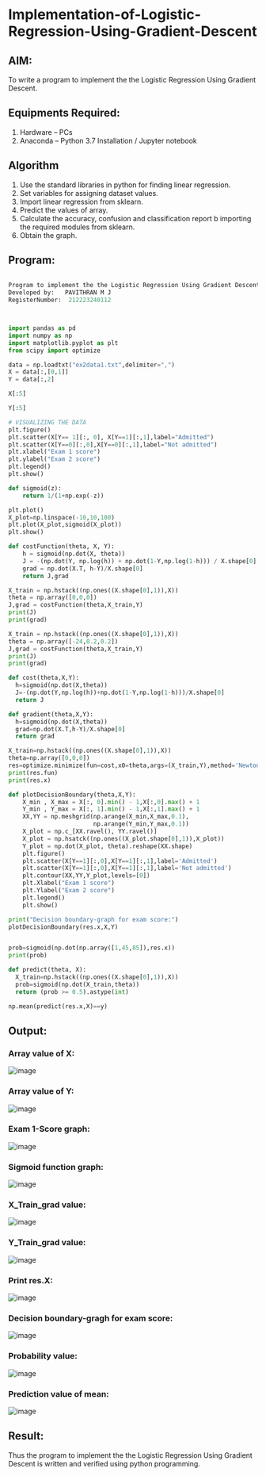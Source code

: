 # Implementation-of-Logistic-Regression-Using-Gradient-Descent

## AIM:

To write a program to implement the the Logistic Regression Using Gradient Descent.

## Equipments Required:

1. Hardware – PCs
2. Anaconda – Python 3.7 Installation / Jupyter notebook

## Algorithm

1. Use the standard libraries in python for finding linear regression.
2. Set variables for assigning dataset values.
3. Import linear regression from sklearn.
4. Predict the values of array.
5. Calculate the accuracy, confusion and classification report b importing the required modules from sklearn.
6. Obtain the graph.

## Program:

```python

Program to implement the the Logistic Regression Using Gradient Descent.
Developed by:   PAVITHRAN M J
RegisterNumber:  212223240112



import pandas as pd
import numpy as np
import matplotlib.pyplot as plt
from scipy import optimize

data = np.loadtxt("ex2data1.txt",delimiter=",")
X = data[:,[0,1]]
Y = data[:,2]

X[:5]

Y[:5]

# VISUALIZING THE DATA
plt.figure()
plt.scatter(X[Y== 1][:, 0], X[Y==1][:,1],label="Admitted")
plt.scatter(X[Y==0][:,0],X[Y==0][:,1],label="Not admitted")
plt.xlabel("Exam 1 score")
plt.ylabel("Exam 2 score")
plt.legend()
plt.show()

def sigmoid(z):
    return 1/(1+np.exp(-z))

plt.plot()
X_plot=np.linspace(-10,10,100)
plt.plot(X_plot,sigmoid(X_plot))
plt.show()

def costFunction(theta, X, Y):
    h = sigmoid(np.dot(X, theta))
    J = -(np.dot(Y, np.log(h)) + np.dot(1-Y,np.log(1-h))) / X.shape[0]
    grad = np.dot(X.T, h-Y)/X.shape[0]
    return J,grad

X_train = np.hstack((np.ones((X.shape[0],1)),X))
theta = np.array([0,0,0])
J,grad = costFunction(theta,X_train,Y)
print(J)
print(grad)

X_train = np.hstack((np.ones((X.shape[0],1)),X))
theta = np.array([-24,0.2,0.2])
J,grad = costFunction(theta,X_train,Y)
print(J)
print(grad)

def cost(theta,X,Y):
  h=sigmoid(np.dot(X,theta))
  J=-(np.dot(Y,np.log(h))+np.dot(1-Y,np.log(1-h)))/X.shape[0]
  return J

def gradient(theta,X,Y):
  h=sigmoid(np.dot(X,theta))
  grad=np.dot(X.T,h-Y)/X.shape[0]
  return grad

X_train=np.hstack((np.ones((X.shape[0],1)),X))
theta=np.array([0,0,0])
res=optimize.minimize(fun=cost,x0=theta,args=(X_train,Y),method='Newton-CG',jac=gradient)
print(res.fun)
print(res.x)

def plotDecisionBoundary(theta,X,Y):
    X_min , X_max = X[:, 0].min() - 1,X[:,0].max() + 1
    Y_min , Y_max = X[:, 1].min() - 1,X[:,1].max() + 1
    XX,YY = np.meshgrid(np.arange(X_min,X_max,0.1),
                        np.arange(Y_min,Y_max,0.1))
    X_plot = np.c_[XX.ravel(), YY.ravel()]
    X_plot = np.hsatck((np.ones((X_plot.shape[0],1)),X_plot))
    Y_plot = np.dot(X_plot, theta).reshape(XX.shape)
    plt.figure()
    plt.scatter(X[Y==1][:,0],X[Y==1][:,1],label='Admitted')
    plt.scatter(X[Y==1][:,0],X[Y==1][:,1],label='Not admitted')
    plt.contour(XX,YY,Y_plot,levels=[0])
    plt.Xlabel("Exam 1 score")
    plt.Ylabel("Exam 2 score")
    plt.legend()
    plt.show()

print("Decision boundary-graph for exam score:")
plotDecisionBoundary(res.x,X,Y)


prob=sigmoid(np.dot(np.array([1,45,85]),res.x))
print(prob)

def predict(theta, X):
  X_train=np.hstack((np.ones((X.shape[0],1)),X))
  prob=sigmoid(np.dot(X_train,theta))
  return (prob >= 0.5).astype(int)

np.mean(predict(res.x,X)==y)


```

## Output:

### Array value of X:

![image](https://github.com/ATHMAJ03/-Implementation-of-Logistic-Regression-Using-Gradient-Descent/assets/118753139/2039db78-c0f7-4ca1-8b16-13bab4ca13f2)

### Array value of Y:

![image](https://github.com/ATHMAJ03/-Implementation-of-Logistic-Regression-Using-Gradient-Descent/assets/118753139/4e535914-e794-46a6-b541-fdf7d6ce92fd)

### Exam 1-Score graph:

![image](https://github.com/ATHMAJ03/-Implementation-of-Logistic-Regression-Using-Gradient-Descent/assets/118753139/f92f6c73-2929-4c73-9ae0-d4c003c9c8fa)

### Sigmoid function graph:

![image](https://github.com/ATHMAJ03/-Implementation-of-Logistic-Regression-Using-Gradient-Descent/assets/118753139/fe65a173-b3d3-49da-9dcf-d96f8c9e5f35)


### X_Train_grad value:
![image](https://github.com/ATHMAJ03/-Implementation-of-Logistic-Regression-Using-Gradient-Descent/assets/118753139/6d6099a8-a67f-4660-9048-a75df93d4147)


### Y_Train_grad value:

![image](https://github.com/ATHMAJ03/-Implementation-of-Logistic-Regression-Using-Gradient-Descent/assets/118753139/3ca57469-055a-4c98-a64c-a48da5f0513a)


### Print res.X:

![image](https://github.com/ATHMAJ03/-Implementation-of-Logistic-Regression-Using-Gradient-Descent/assets/118753139/d7172004-c9f4-44c6-ac55-a29f6eb53f16)

### Decision boundary-gragh for exam score:

![image](https://github.com/ATHMAJ03/-Implementation-of-Logistic-Regression-Using-Gradient-Descent/assets/118753139/dcccd452-63a8-40d5-9a74-649521cd1541)


### Probability value:
![image](https://github.com/ATHMAJ03/-Implementation-of-Logistic-Regression-Using-Gradient-Descent/assets/118753139/1cedaeb5-da9b-4f13-a7aa-e4c1029cb329)


### Prediction value of mean:

![image](https://github.com/ATHMAJ03/-Implementation-of-Logistic-Regression-Using-Gradient-Descent/assets/118753139/aca5652f-356e-4774-923c-0b8806893d98)

## Result:

Thus the program to implement the the Logistic Regression Using Gradient Descent is written and verified using python programming.

